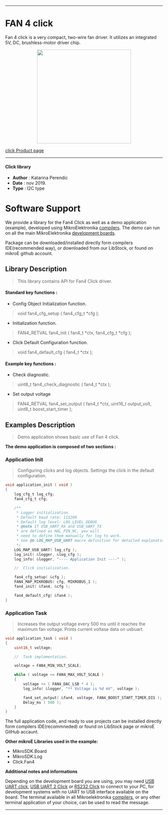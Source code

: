 
 

---
# FAN 4 click

Fan 4 click is a very compact, two-wire fan driver. It utilizes an integrated 5V, DC, brushless-motor driver chip.

<p align="center">
  <img src="https://download.mikroe.com/images/click_for_ide/fan4_click.png" height=300px>
</p>

[click Product page](https://www.mikroe.com/fan-4-click)

---

#### Click library 

- **Author**        : Katarina Perendic
- **Date**          : nov 2019.
- **Type**          : I2C type


# Software Support

We provide a library for the Fan4 Click 
as well as a demo application (example), developed using MikroElektronika 
[compilers](https://shop.mikroe.com/compilers). 
The demo can run on all the main MikroElektronika [development boards](https://shop.mikroe.com/development-boards).

Package can be downloaded/installed directly form compilers IDE(recommended way), or downloaded from our LibStock, or found on mikroE github account. 

## Library Description

> This library contains API for Fan4 Click driver.

#### Standard key functions :

- Config Object Initialization function.
> void fan4_cfg_setup ( fan4_cfg_t *cfg ); 
 
- Initialization function.
> FAN4_RETVAL fan4_init ( fan4_t *ctx, fan4_cfg_t *cfg );

- Click Default Configuration function.
> void fan4_default_cfg ( fan4_t *ctx );


#### Example key functions :

- Check diagnostic.
> uint8_t fan4_check_diagnostic ( fan4_t *ctx );
 
- Set output voltage
> FAN4_RETVAL fan4_set_output ( fan4_t *ctx, uint16_t output_volt, uint8_t boost_start_timer );

## Examples Description

> Demo application shows basic use of Fan 4 click.

**The demo application is composed of two sections :**

### Application Init 

> Configuring clicks and log objects.
> Settings the click in the default configuration.

```c
void application_init ( void )
{
    log_cfg_t log_cfg;
    fan4_cfg_t cfg;

    /** 
     * Logger initialization.
     * Default baud rate: 115200
     * Default log level: LOG_LEVEL_DEBUG
     * @note If USB_UART_RX and USB_UART_TX 
     * are defined as HAL_PIN_NC, you will 
     * need to define them manually for log to work. 
     * See @b LOG_MAP_USB_UART macro definition for detailed explanation.
     */
    LOG_MAP_USB_UART( log_cfg );
    log_init( &logger, &log_cfg );
    log_info( &logger, "---- Application Init ----" );

    //  Click initialization.

    fan4_cfg_setup( &cfg );
    FAN4_MAP_MIKROBUS( cfg, MIKROBUS_1 );
    fan4_init( &fan4, &cfg );

    fan4_default_cfg( &fan4 );
}
```

### Application Task

> Increases the output voltage every 500 ms until it reaches the maximum fan voltage.
> Prints current voltase data on usbuart.

```c
void application_task ( void )
{
    uint16_t voltage;

    //  Task implementation.

    voltage = FAN4_MIN_VOLT_SCALE;

    while ( voltage <= FAN4_MAX_VOLT_SCALE )
    {
        voltage += ( FAN4_DAC_LSB * 4 );
        log_info( &logger, "** Voltage is %d mV", voltage );

        fan4_set_output( &fan4, voltage, FAN4_BOOST_START_TIMER_DIS );
        Delay_ms ( 500 );
    }
}
```

The full application code, and ready to use projects can be  installed directly form compilers IDE(recommneded) or found on LibStock page or mikroE GitHub accaunt.

**Other mikroE Libraries used in the example:** 

- MikroSDK.Board
- MikroSDK.Log
- Click.Fan4

**Additional notes and informations**

Depending on the development board you are using, you may need 
[USB UART click](https://shop.mikroe.com/usb-uart-click), 
[USB UART 2 Click](https://shop.mikroe.com/usb-uart-2-click) or 
[RS232 Click](https://shop.mikroe.com/rs232-click) to connect to your PC, for 
development systems with no UART to USB interface available on the board. The 
terminal available in all Mikroelektronika 
[compilers](https://shop.mikroe.com/compilers), or any other terminal application 
of your choice, can be used to read the message.



---
